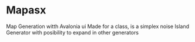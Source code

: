 # Mapasx
Map Generation witth Avalonia ui
Made for a class, is a simplex noise Island Generator with posibility to expand in other generators
